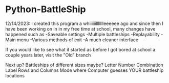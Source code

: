 # Python-BattleShip
12/14/2023:
I created this program a whiiiiiillllllleeeeee ago and since then I have been working on in in my free time at school, many changes have happened such as
-Saveable settings
-Multiple battleships
-Replayability
-Main menu
-Various methods of exit
-A much cleaner interface

If you would like to see what it started as before I got bored at school a couple years later, visit the "Old" branch

Next up?
Battleships of different sizes maybe?
Letter Number Combination
Label Rows and Columns
Mode where Computer guesses YOUR battleship locations
